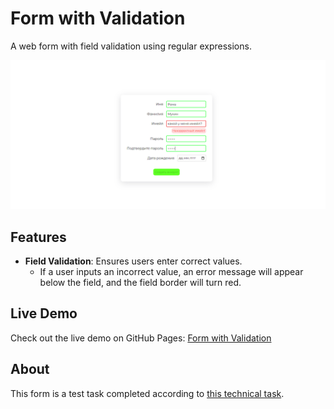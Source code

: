 # Form with Validation

A web form with field validation using regular expressions.

<img src='./image.png' alt='Form Screenshot'>

## Features

- **Field Validation**: Ensures users enter correct values.
  - If a user inputs an incorrect value, an error message will appear below the field, and the field border will turn red.

## Live Demo

Check out the live demo on GitHub Pages: [Form with Validation](https://mkh1n.github.io/form-with-validation/)

## About

This form is a test task completed according to [this technical task](https://cloud.mail.ru/public/KN2F/TW4dPYs6n).
